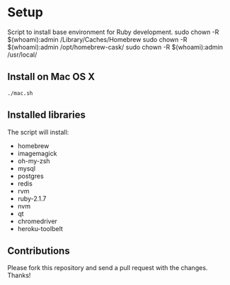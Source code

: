 # Setup

Script to install base environment for Ruby development.
sudo chown -R $(whoami):admin /Library/Caches/Homebrew
sudo chown -R $(whoami):admin /opt/homebrew-cask/
sudo chown -R $(whoami):admin /usr/local/

## Install on Mac OS X

```
./mac.sh
```

## Installed libraries

The script will install:

* homebrew
* imagemagick
* oh-my-zsh
* mysql
* postgres
* redis
* rvm
* ruby-2.1.7
* nvm
* qt
* chromedriver
* heroku-toolbelt


## Contributions

Please fork this repository and send a pull request with the changes. Thanks!
